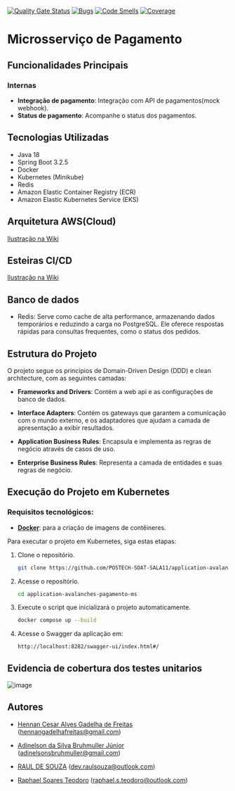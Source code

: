 [![Quality Gate Status](https://sonarcloud.io/api/project_badges/measure?project=POSTECH-SOAT-SALA11_application-avalanches-pagamento-ms&metric=alert_status)](https://sonarcloud.io/summary/new_code?id=POSTECH-SOAT-SALA11_application-avalanches-pagamento-ms)
[![Bugs](https://sonarcloud.io/api/project_badges/measure?project=POSTECH-SOAT-SALA11_application-avalanches-pagamento-ms&metric=bugs)](https://sonarcloud.io/summary/new_code?id=POSTECH-SOAT-SALA11_application-avalanches-pagamento-ms)
[![Code Smells](https://sonarcloud.io/api/project_badges/measure?project=POSTECH-SOAT-SALA11_application-avalanches-pagamento-ms&metric=code_smells)](https://sonarcloud.io/summary/new_code?id=POSTECH-SOAT-SALA11_application-avalanches-pagamento-ms)
[![Coverage](https://sonarcloud.io/api/project_badges/measure?project=POSTECH-SOAT-SALA11_application-avalanches-pagamento-ms&metric=coverage)](https://sonarcloud.io/summary/new_code?id=POSTECH-SOAT-SALA11_application-avalanches-pagamento-ms)

# Microsserviço de Pagamento
## Funcionalidades Principais 

### Internas
- **Integração de pagamento**: Integração com API de pagamentos(mock webhook).
- **Status de pagamento**: Acompanhe o status dos pagamentos.

## Tecnologias Utilizadas

- Java 18
- Spring Boot 3.2.5
- Docker
- Kubernetes (Minikube)
- Redis
- Amazon Elastic Container Registry (ECR)
- Amazon Elastic Kubernetes Service (EKS)

## Arquitetura AWS(Cloud)
[Ilustração na Wiki](https://github.com/POSTECH-SOAT-SALA11/application-avalanches-pagamento-ms/wiki/Arquitetura-AWS)

## Esteiras CI/CD
[Ilustração na Wiki](https://github.com/POSTECH-SOAT-SALA11/application-avalanches-pagamento-ms/wiki/Esteiras-CI-CD)

## Banco de dados
- Redis: Serve como cache de alta performance, armazenando dados temporários e reduzindo a carga no PostgreSQL. Ele oferece respostas rápidas para consultas frequentes, como o status dos pedidos.

## Estrutura do Projeto

O projeto segue os princípios de Domain-Driven Design (DDD) e clean architecture, com as seguintes camadas:

- **Frameworks and Drivers**: Contém a web api e as configurações de banco de dados.

- **Interface Adapters**: Contém os gateways que garantem a comunicação com o mundo externo,
e os adaptadores que ajudam a camada de apresentação a exibir resultados.

- **Application Business Rules**:  Encapsula e implementa as regras de negócio através de casos de uso.

- **Enterprise Business Rules**:  Representa a camada de entidades e suas regras de negócio.

## Execução do Projeto em Kubernetes

### Requisitos tecnológicos:
- **[Docker](https://www.docker.com/)**: para a criação de imagens de contêineres.

Para executar o projeto em Kubernetes, siga estas etapas:

1. Clone o repositório.
   ```bash
   git clone https://github.com/POSTECH-SOAT-SALA11/application-avalanches-pagamento-ms.git
   ```

2. Acesse o repositório.
   ```bash
   cd application-avalanches-pagamento-ms
   ```

3. Execute o script que inicializará o projeto automaticamente.
   ```bash
   docker compose up --build
    ```

4. Acesse o Swagger da aplicação em:
   ```
   http://localhost:8282/swagger-ui/index.html#/
   ```

## Evidencia de cobertura dos testes unitarios
![image](https://github.com/user-attachments/assets/eb1326ef-d9b3-47bf-ad0a-13cfce13eac1)



## Autores

- [Hennan Cesar Alves Gadelha de Freitas](https://github.com/HennanGadelha)
  (hennangadelhafreitas@gmail.com)

- [Adinelson da Silva Bruhmuller Júnior](https://github.com/Doomwhite)
  (adinelsonsbruhmuller@gmail.com)

- [RAUL DE SOUZA](https://github.com/raulsouza-rm355416)
  (dev.raulsouza@outlook.com)

- [Raphael Soares Teodoro](https://github.com/raphasteodoro)
  (raphael.s.teodoro@outlook.com)
